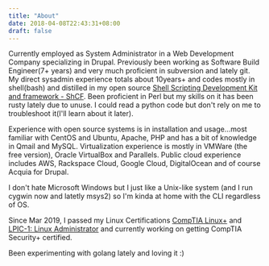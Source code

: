 ```yaml
---
title: "About"
date: 2018-04-08T22:43:31+08:00
draft: false
---
```


Currently employed as System Administrator in a Web Development Company specializing in Drupal. Previously been working as Software Build Engineer(7+ years) and very much proficient in subversion and lately git. My direct sysadmin experience totals about 10years+ and codes mostly in shell(bash) and distilled in my open source [Shell Scripting Development Kit and framework - ShCF](https://ismael.casimpan.com/shcf/). Been proficient in Perl but my skills on it has been rusty lately due to unuse. I could read a python code but don't rely on me to troubleshoot it(I'll learn about it later).

Experience with open source systems is in installation and usage...most familiar with CentOS and Ubuntu, Apache, PHP and has a bit of knowledge in Qmail and MySQL. Virtualization experience is mostly in VMWare (the free version), Oracle VirtualBox and Parallels. Public cloud experience includes AWS, Rackspace Cloud, Google Cloud, DigitalOcean and of course Acquia for Drupal.

I don't hate Microsoft Windows but I just like a Unix-like system (and I run cygwin now and latetly msys2) so I'm kinda at home with the CLI regardless of OS.

Since Mar 2019, I passed my Linux Certifications [CompTIA Linux+](https://www.youracclaim.com/badges/930a39ef-db7a-4658-bf3d-52c717d7ff85/linked_in_profile) and [LPIC-1: Linux Administrator](http://lpi.org/v/LPI000410499/cwztwt6lnb) and currently working on getting CompTIA Security+ certified.

Been experimenting with golang lately and loving it :)
